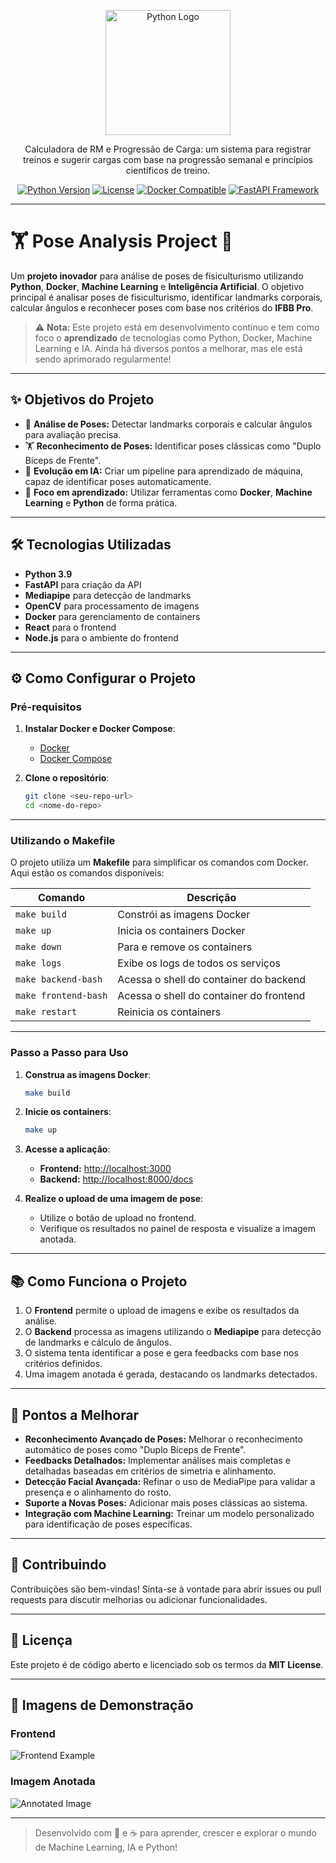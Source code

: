 <p align="center">
  <a href="https://www.python.org/" target="blank">
    <img src="https://s3.dualstack.us-east-2.amazonaws.com/pythondotorg-assets/media/community/logos/python-logo-only.png" width="200" alt="Python Logo" />
  </a>
</p>

<p align="center">Calculadora de RM e Progressão de Carga: um sistema para registrar treinos e sugerir cargas com base na progressão semanal e princípios científicos de treino.</p>

<p align="center">
<a href="https://www.python.org/" target="_blank"><img src="https://img.shields.io/badge/python-3.10%2B-blue" alt="Python Version" /></a>
<a href="https://opensource.org/licenses/MIT" target="_blank"><img src="https://img.shields.io/badge/license-MIT-brightgreen.svg" alt="License" /></a>
<a href="https://hub.docker.com/" target="_blank"><img src="https://img.shields.io/badge/docker-compatible-blue" alt="Docker Compatible" /></a>
<a href="https://fastapi.tiangolo.com/" target="_blank"><img src="https://img.shields.io/badge/framework-fastapi-brightgreen" alt="FastAPI Framework" /></a>
</p>

---


# 🏋️ Pose Analysis Project 📸

Um **projeto inovador** para análise de poses de fisiculturismo utilizando **Python**, **Docker**, **Machine Learning** e **Inteligência Artificial**. O objetivo principal é analisar poses de fisiculturismo, identificar landmarks corporais, calcular ângulos e reconhecer poses com base nos critérios do **IFBB Pro**.

> ⚠️ **Nota:** Este projeto está em desenvolvimento contínuo e tem como foco o **aprendizado** de tecnologias como Python, Docker, Machine Learning e IA. Ainda há diversos pontos a melhorar, mas ele está sendo aprimorado regularmente!

---

## ✨ **Objetivos do Projeto**
- 📏 **Análise de Poses:** Detectar landmarks corporais e calcular ângulos para avaliação precisa.
- 🏋️ **Reconhecimento de Poses:** Identificar poses clássicas como "Duplo Bíceps de Frente".
- 🤖 **Evolução em IA:** Criar um pipeline para aprendizado de máquina, capaz de identificar poses automaticamente.
- 🔧 **Foco em aprendizado:** Utilizar ferramentas como **Docker**, **Machine Learning** e **Python** de forma prática.

---

## 🛠️ **Tecnologias Utilizadas**
- **Python 3.9**
- **FastAPI** para criação da API
- **Mediapipe** para detecção de landmarks
- **OpenCV** para processamento de imagens
- **Docker** para gerenciamento de containers
- **React** para o frontend
- **Node.js** para o ambiente do frontend

---

## ⚙️ **Como Configurar o Projeto**

### **Pré-requisitos**
1. **Instalar Docker e Docker Compose**:
   - [Docker](https://www.docker.com/)
   - [Docker Compose](https://docs.docker.com/compose/install/)

2. **Clone o repositório**:
   ```bash
   git clone <seu-repo-url>
   cd <nome-do-repo>
   ```

---

### **Utilizando o Makefile**
O projeto utiliza um **Makefile** para simplificar os comandos com Docker. Aqui estão os comandos disponíveis:

| Comando                 | Descrição                                      |
|-------------------------|-----------------------------------------------|
| `make build`            | Constrói as imagens Docker                   |
| `make up`               | Inicia os containers Docker                  |
| `make down`             | Para e remove os containers                  |
| `make logs`             | Exibe os logs de todos os serviços           |
| `make backend-bash`     | Acessa o shell do container do backend        |
| `make frontend-bash`    | Acessa o shell do container do frontend       |
| `make restart`          | Reinicia os containers                       |

---

### **Passo a Passo para Uso**
1. **Construa as imagens Docker**:
   ```bash
   make build
   ```

2. **Inicie os containers**:
   ```bash
   make up
   ```

3. **Acesse a aplicação**:
   - **Frontend:** [http://localhost:3000](http://localhost:3000)
   - **Backend:** [http://localhost:8000/docs](http://localhost:8000/docs)

4. **Realize o upload de uma imagem de pose**:
   - Utilize o botão de upload no frontend.
   - Verifique os resultados no painel de resposta e visualize a imagem anotada.

---

## 📚 **Como Funciona o Projeto**
1. O **Frontend** permite o upload de imagens e exibe os resultados da análise.
2. O **Backend** processa as imagens utilizando o **Mediapipe** para detecção de landmarks e cálculo de ângulos.
3. O sistema tenta identificar a pose e gera feedbacks com base nos critérios definidos.
4. Uma imagem anotada é gerada, destacando os landmarks detectados.

---

## 🚧 **Pontos a Melhorar**
- **Reconhecimento Avançado de Poses:** Melhorar o reconhecimento automático de poses como "Duplo Bíceps de Frente".
- **Feedbacks Detalhados:** Implementar análises mais completas e detalhadas baseadas em critérios de simetria e alinhamento.
- **Detecção Facial Avançada:** Refinar o uso de MediaPipe para validar a presença e o alinhamento do rosto.
- **Suporte a Novas Poses:** Adicionar mais poses clássicas ao sistema.
- **Integração com Machine Learning:** Treinar um modelo personalizado para identificação de poses específicas.

---

## 🧪 **Contribuindo**
Contribuições são bem-vindas! Sinta-se à vontade para abrir issues ou pull requests para discutir melhorias ou adicionar funcionalidades.

---

## 📄 **Licença**
Este projeto é de código aberto e licenciado sob os termos da **MIT License**.

---

## 🌟 **Imagens de Demonstração**
### **Frontend**
![Frontend Example](https://via.placeholder.com/800x400.png?text=Frontend+Example)

### **Imagem Anotada**
![Annotated Image](https://via.placeholder.com/800x400.png?text=Annotated+Image)

---

> Desenvolvido com 💪 e ☕ para aprender, crescer e explorar o mundo de Machine Learning, IA e Python!
